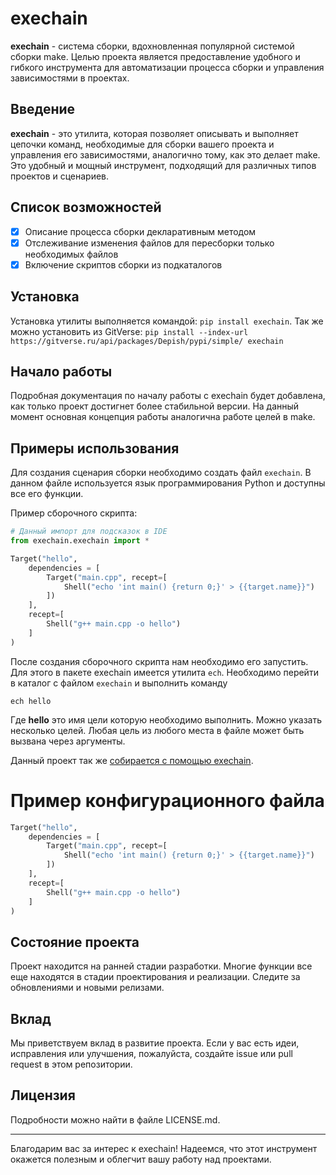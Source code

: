 # exechain

**exechain** - система сборки, вдохновленная популярной системой сборки make. Целью проекта является предоставление удобного и гибкого инструмента для автоматизации процесса сборки и управления зависимостями в проектах.


## Введение

**exechain** - это утилита, которая позволяет описывать и выполняет цепочки команд, необходимые для сборки вашего проекта и управления его зависимостями, аналогично тому, как это делает make. Это удобный и мощный инструмент, подходящий для различных типов проектов и сценариев.

## Список возможностей

- [x] Описание процесса сборки декларативным методом
- [x] Отслеживание изменения файлов для пересборки только необходимых файлов
- [x] Включение скриптов сборки из подкаталогов

## Установка

Установка утилиты выполняется командой: `pip install exechain`. Так же можно установить из GitVerse: `pip install --index-url https://gitverse.ru/api/packages/Depish/pypi/simple/ exechain`

## Начало работы

Подробная документация по началу работы с exechain будет добавлена, как только проект достигнет более стабильной версии. На данный момент основная концепция работы аналогична работе целей в make.

## Примеры использования

Для создания сценария сборки необходимо создать файл `exechain`. В данном файле используется язык программирования Python и доступны все его функции. 

Пример сборочного скрипта:
```python
# Данный импорт для подсказок в IDE
from exechain.exechain import *

Target("hello",
    dependencies = [
        Target("main.cpp", recept=[
            Shell("echo 'int main() {return 0;}' > {{target.name}}")
        ])
    ],
    recept=[
        Shell("g++ main.cpp -o hello")
    ]
)
```

После создания сборочного скрипта нам необходимо его запустить. Для этого в пакете exechain имеется утилита `ech`. 
Необходимо перейти в каталог с файлом `exechain` и выполнить команду

```shell
ech hello
```

Где **hello** это имя цели которую необходимо выполнить. Можно указать несколько целей. Любая цель из любого места в файле может быть вызвана через аргументы.

Данный проект так же [собирается с помощью exechain](https://gitverse.ru/Depish/exechain/content/master/exechain).

# Пример конфигурационного файла

```python
Target("hello",
    dependencies = [
        Target("main.cpp", recept=[
            Shell("echo 'int main() {return 0;}' > {{target.name}}")
        ])
    ],
    recept=[
        Shell("g++ main.cpp -o hello")
    ]
)
```

## Состояние проекта

Проект находится на ранней стадии разработки. Многие функции все еще находятся в стадии проектирования и реализации. Следите за обновлениями и новыми релизами.

## Вклад

Мы приветствуем вклад в развитие проекта. Если у вас есть идеи, исправления или улучшения, пожалуйста, создайте issue или pull request в этом репозитории.

## Лицензия

Подробности можно найти в файле LICENSE.md.

---

Благодарим вас за интерес к exechain! Надеемся, что этот инструмент окажется полезным и облегчит вашу работу над проектами.